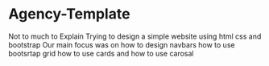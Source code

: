 # Agency-Template
Not to much to Explain 
Trying to design a simple website using html css and bootstrap 
Our main focus was on how to design navbars 
how to use bootsrtap grid 
how to use cards and how to use carosal 

